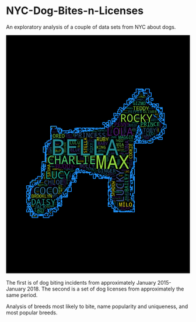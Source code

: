 # NYC-Dog-Bites-n-Licenses
An exploratory analysis of a couple of data sets from NYC about dogs.

![brooklyn](images\brooklyn.png)

The first is of dog biting incidents from approximately January 2015-January 2018. The second is a set of dog licenses from approximately the same period.

Analysis of breeds most likely to bite, name popularity and uniqueness, and most popular breeds.